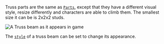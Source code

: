 Truss parts are the same as [`Parts`](https://create.roblox.com/docs/reference/engine/classes/Part), except that they have a
different visual style, resize differently and characters are able to climb
them. The smallest size it can be is 2x2x2 studs.

![A Truss beam as it appears in game](https://prod.docsiteassets.roblox.com/assets/legacy/TrussPart.png)

The [`style`](https://create.roblox.com/docs/reference/engine/classes/TrussPart#Style) of a truss beam can be set to change its
appearance.